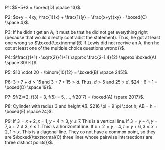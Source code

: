 
P1: $5+5+3 = \boxed{D) \space 13}$.

P2: $x+y = 4xy, \frac{1}{x} + \frac{1}{y} = \frac{x+y}{xy} = \boxed{C) \space 4}$.

P3: If he didn't get an $A$, it must be that he did not get everything right (because that would directly contradict the statement). Thus, he got at least one wrong so $\boxed{\textnormal{B) If Lewis did not receive an A, then he got at least one of the multiple choice questions wrong}}$.

P4: $\frac{(1+1) - \sqrt{2}}{1+1} \approx \frac{2-1.4}{2} \approx \boxed{A) \space 30\%}$.

P5: $10 \cdot 20 + \binom{10}{2} = \boxed{B) \space 245}$.

P6: $3+7+d > 15$ and $3+7+15 > d$. Thus, $d > 5$ and $25 > d$. $24 - 6 + 1 = \boxed{D) \space 19}$.

P7: $f(2)=2, f(3) = 3, f(5) = 5, ..., f(2017) = \boxed{A) \space 2017}$.

P8: Cylinder with radius 3 and height $AB$. $216 \pi = 9 \pi \cdot h, AB = h = \boxed{E) \space 24}$.

P9: If $3 = x+2, x = 1, y-4 \le 3, y \le 7$. This is a vertical line. If $3 = y-4, y = 7, x+2 \le 3, x \le 1$. This is a horizontal line. If $x+2 = y-4, x=y+6, 3 \le x+2, 1 \le x$. This is a diagonal line. They do not have a common point, so they are $\boxed{\textnormal{C) three lines whose pairwise intersections are three distinct points}}$.




